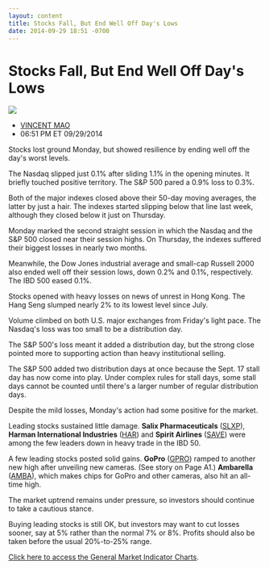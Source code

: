 ```yaml
---
layout: content
title: Stocks Fall, But End Well Off Day's Lows
date: 2014-09-29 18:51 -0700
---
```



Stocks Fall, But End Well Off Day's Lows
=========================================


![](https://www.investors.com/wp-content/uploads/ibd-migrated-images/MPv_140930_635476008625665755.png)

* [VINCENT MAO](https://www.investors.com/author/maov/ "Posts by VINCENT MAO")
* 06:51 PM ET 09/29/2014




Stocks lost ground Monday, but showed resilience by ending well off the day's worst levels.

  

The Nasdaq slipped just 0.1% after sliding 1.1% in the opening minutes. It briefly touched positive territory. The S&P 500 pared a 0.9% loss to 0.3%.

  

Both of the major indexes closed above their 50-day moving averages, the latter by just a hair. The indexes started slipping below that line last week, although they closed below it just on Thursday.

  

Monday marked the second straight session in which the Nasdaq and the S&P 500 closed near their session highs. On Thursday, the indexes suffered their biggest losses in nearly two months.

  

Meanwhile, the Dow Jones industrial average and small-cap Russell 2000 also ended well off their session lows, down 0.2% and 0.1%, respectively. The IBD 500 eased 0.1%.

  

Stocks opened with heavy losses on news of unrest in Hong Kong. The Hang Seng slumped nearly 2% to its lowest level since July.

  

Volume climbed on both U.S. major exchanges from Friday's light pace. The Nasdaq's loss was too small to be a distribution day.

  

The S&P 500's loss meant it added a distribution day, but the strong close pointed more to supporting action than heavy institutional selling.

  

The S&P 500 added two distribution days at once because the Sept. 17 stall day has now come into play. Under complex rules for stall days, some stall days cannot be counted until there's a larger number of regular distribution days.

  

Despite the mild losses, Monday's action had some positive for the market.

  

Leading stocks sustained little damage. **Salix Pharmaceuticals** ([SLXP](https://research.investors.com/quote.aspx?symbol=SLXP)), **Harman International Industries** ([HAR](https://research.investors.com/quote.aspx?symbol=HAR)) and **Spirit Airlines** ([SAVE](https://research.investors.com/quote.aspx?symbol=SAVE)) were among the few leaders down in heavy trade in the IBD 50.

  

A few leading stocks posted solid gains. **GoPro** ([GPRO](https://research.investors.com/quote.aspx?symbol=GPRO)) ramped to another new high after unveiling new cameras. (See story on Page A1.) **Ambarella** ([AMBA](https://research.investors.com/quote.aspx?symbol=AMBA)), which makes chips for GoPro and other cameras, also hit an all-time high.

  

The market uptrend remains under pressure, so investors should continue to take a cautious stance.

  

Buying leading stocks is still OK, but investors may want to cut losses sooner, say at 5% rather than the normal 7% or 8%. Profits should also be taken before the usual 20%-to-25% range.

  

[Click here to access the General Market Indicator Charts](https://www.investors.com/pdf/GMI_093014.pdf).




